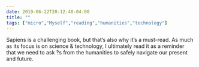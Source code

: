 ```yaml
---
date: 2019-06-22T20:12:48-04:00
title: ""
tags: ["micro","Myself","reading","humanities","technology"]
---
```

Sapiens is a challenging book, but that’s also why it’s a must-read. As much as its focus is on science & technology, I ultimately read it as a reminder that we need to ask ?s from the humanities to safely navigate our present and future.

